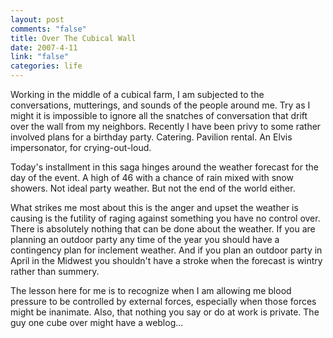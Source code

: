 ```yaml
--- 
layout: post
comments: "false"
title: Over The Cubical Wall
date: 2007-4-11
link: "false"
categories: life
---
```

Working in the middle of a cubical farm, I am subjected to the conversations, mutterings, and sounds of the people around me.  Try as I might it is impossible to ignore all the snatches of conversation that drift over the wall from my neighbors.  Recently I have been privy to some rather involved plans for a birthday party. Catering. Pavilion rental. An Elvis impersonator, for crying-out-loud.

Today's installment in this saga hinges around the weather forecast for the day of the event. A high of 46 with a chance of rain mixed with snow showers.  Not ideal party weather. But not the end of the world either.

What strikes me most about this is the anger and upset the weather is causing is the futility of raging against something you have no control over. There is absolutely nothing that can be done about the weather. If you are planning an outdoor party any time of the year you should have a contingency plan for inclement weather. And if you plan an outdoor party in April in the Midwest you shouldn't have a stroke when the forecast is wintry rather than summery.

The lesson here for me is to recognize when I am allowing me blood pressure to be controlled by external forces, especially when those forces might be inanimate.  Also, that nothing you say or do at work is private.  The guy one cube over might have a weblog...
